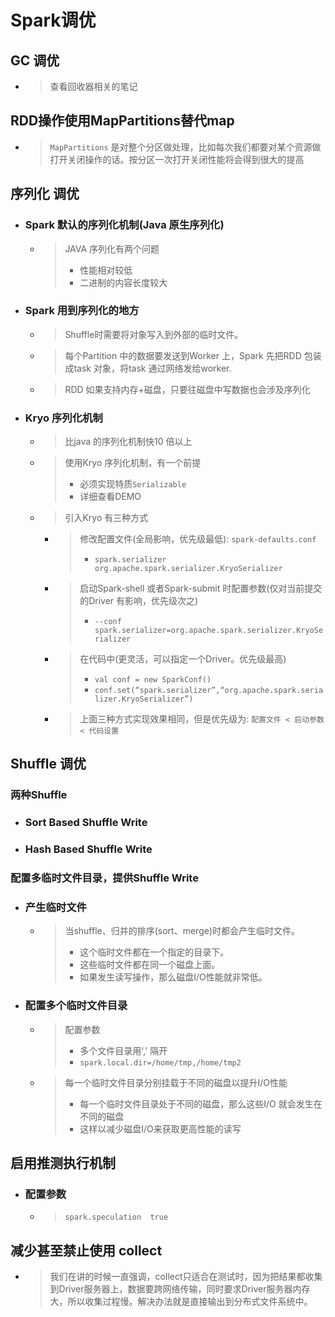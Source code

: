 


# Spark调优

## GC 调优
- > 查看回收器相关的笔记

## RDD操作使用MapPartitions替代map
- > `MapPartitions` 是对整个分区做处理，比如每次我们都要对某个资源做打开关闭操作的话。按分区一次打开关闭性能将会得到很大的提高

## 序列化 调优
- ### Spark 默认的序列化机制(Java 原生序列化)
    - > JAVA 序列化有两个问题
        > - 性能相对较低
        > - 二进制的内容长度较大

- ### Spark 用到序列化的地方
    - > Shuffle时需要将对象写入到外部的临时文件。
    - > 每个Partition 中的数据要发送到Worker 上，Spark 先把RDD 包装成task 对象，将task 通过网络发给worker.
    - > RDD 如果支持内存+磁盘，只要往磁盘中写数据也会涉及序列化

- ### Kryo 序列化机制
    - > 比java 的序列化机制快10 倍以上
    - > 使用Kryo 序列化机制，有一个前提
        > - 必须实现特质`Serializable`
        > - 详细查看DEMO
    - > 引入Kryo 有三种方式
        - > 修改配置文件(全局影响，优先级最低): `spark-defaults.conf`
            > - `spark.serializer  org.apache.spark.serializer.KryoSerializer`
        - > 启动Spark-shell 或者Spark-submit 时配置参数(仅对当前提交的Driver 有影响，优先级次之)
            > - `--conf spark.serializer=org.apache.spark.serializer.KryoSerializer`
        - > 在代码中(更灵活，可以指定一个Driver。优先级最高)
            > - `val conf = new SparkConf()`
            > - `conf.set(“spark.serializer”,“org.apache.spark.serializer.KryoSerializer”)`
        - > 上面三种方式实现效果相同，但是优先级为: `配置文件 < 启动参数 < 代码设置`

## Shuffle 调优
### 两种Shuffle
- ### Sort Based Shuffle Write
- ### Hash Based Shuffle Write

### 配置多临时文件目录，提供Shuffle Write
- ### 产生临时文件
    - > 当shuffle、归并的排序(sort、merge)时都会产生临时文件。
        > - 这个临时文件都在一个指定的目录下。
        > - 这些临时文件都在同一个磁盘上面。
        > - 如果发生读写操作，那么磁盘I/O性能就非常低。

- ### 配置多个临时文件目录
    - > 配置参数
        > - 多个文件目录用',' 隔开
        > - `spark.local.dir=/home/tmp,/home/tmp2`
    - > 每一个临时文件目录分别挂载于不同的磁盘以提升I/O性能
        > - 每一个临时文件目录处于不同的磁盘，那么这些I/O 就会发生在不同的磁盘
        > - 这样以减少磁盘I/O来获取更高性能的读写

## 启用推测执行机制
- ### 配置参数
    - > `spark.speculation  true `

## 减少甚至禁止使用 collect
- > 我们在讲的时候一直强调，collect只适合在测试时，因为把结果都收集到Driver服务器上，数据要跨网络传输，同时要求Driver服务器内存大，所以收集过程慢。解决办法就是直接输出到分布式文件系统中。





